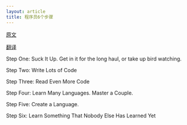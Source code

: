 ```yaml
---
layout: article
title: 程序员6个步骤
---
```


[原文](https://www.gamedev.net/blog/355/entry-2250592-become-a-good-programmer-in-six-really-hard-steps/)

[翻译](https://www.ituring.com.cn/article/414)

Step One: Suck It Up. Get in it for the long haul, or take up bird watching.

Step Two: Write Lots of Code

Step Three: Read Even More Code

Step Four: Learn Many Languages. Master a Couple.

Step Five: Create a Language.

Step Six: Learn Something That Nobody Else Has Learned Yet
